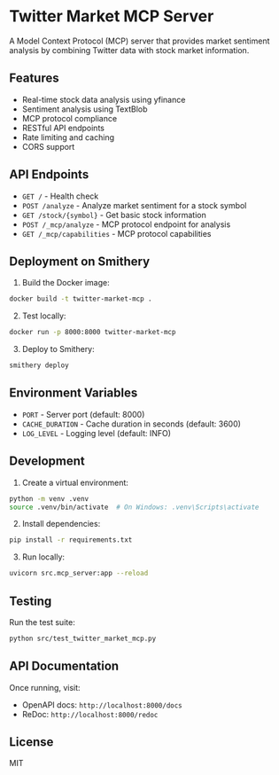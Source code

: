 # Twitter Market MCP Server

A Model Context Protocol (MCP) server that provides market sentiment analysis by combining Twitter data with stock market information.

## Features

- Real-time stock data analysis using yfinance
- Sentiment analysis using TextBlob
- MCP protocol compliance
- RESTful API endpoints
- Rate limiting and caching
- CORS support

## API Endpoints

- `GET /` - Health check
- `POST /analyze` - Analyze market sentiment for a stock symbol
- `GET /stock/{symbol}` - Get basic stock information
- `POST /_mcp/analyze` - MCP protocol endpoint for analysis
- `GET /_mcp/capabilities` - MCP protocol capabilities

## Deployment on Smithery

1. Build the Docker image:
```bash
docker build -t twitter-market-mcp .
```

2. Test locally:
```bash
docker run -p 8000:8000 twitter-market-mcp
```

3. Deploy to Smithery:
```bash
smithery deploy
```

## Environment Variables

- `PORT` - Server port (default: 8000)
- `CACHE_DURATION` - Cache duration in seconds (default: 3600)
- `LOG_LEVEL` - Logging level (default: INFO)

## Development

1. Create a virtual environment:
```bash
python -m venv .venv
source .venv/bin/activate  # On Windows: .venv\Scripts\activate
```

2. Install dependencies:
```bash
pip install -r requirements.txt
```

3. Run locally:
```bash
uvicorn src.mcp_server:app --reload
```

## Testing

Run the test suite:
```bash
python src/test_twitter_market_mcp.py
```

## API Documentation

Once running, visit:
- OpenAPI docs: `http://localhost:8000/docs`
- ReDoc: `http://localhost:8000/redoc`

## License

MIT
